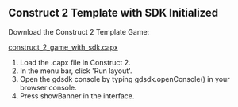 ## Construct 2 Template with SDK Initialized

Download the Construct 2 Template Game:

[construct_2_game_with_sdk.capx](https://github.com/GameDistribution/GD-Construct2/blob/master/example/construct_2_game_with_sdk.capx?raw=true)

1. Load the .capx file in Construct 2.
2. In the menu bar, click 'Run layout'.
3. Open the gdsdk console by typing gdsdk.openConsole() in your browser console.
4. Press showBanner in the interface.
